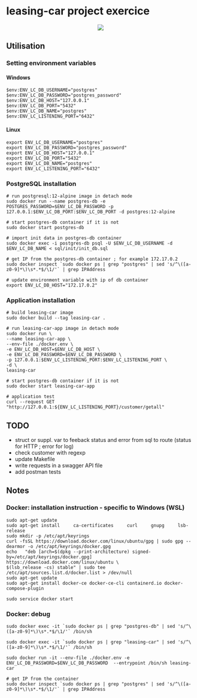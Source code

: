 # leasing-car project exercice



<p align="center">
  <img src="https://user-images.githubusercontent.com/22281217/182313702-d44449a0-b7d9-4cf3-bbf2-e778f4fa29af.png">
</p>



## Utilisation

### Setting environment variables
#### Windows
```
$env:ENV_LC_DB_USERNAME="postgres"
$env:ENV_LC_DB_PASSWORD="postgres_password"
$env:ENV_LC_DB_HOST="127.0.0.1"
$env:ENV_LC_DB_PORT="5432"
$env:ENV_LC_DB_NAME="postgres"
$env:ENV_LC_LISTENING_PORT="6432"
```
#### Linux
```
export ENV_LC_DB_USERNAME="postgres"
export ENV_LC_DB_PASSWORD="postgres_password"
export ENV_LC_DB_HOST="127.0.0.1"
export ENV_LC_DB_PORT="5432"
export ENV_LC_DB_NAME="postgres"
export ENV_LC_LISTENING_PORT="6432"
```

### PostgreSQL installation
```
# run postgresql:12-alpine image in detach mode
sudo docker run --name postgres-db -e POSTGRES_PASSWORD=$ENV_LC_DB_PASSWORD -p 127.0.0.1:$ENV_LC_DB_PORT:$ENV_LC_DB_PORT -d postgres:12-alpine

# start postgres-db container if it is not
sudo docker start postgres-db

# import init data in postgres-db container
sudo docker exec -i postgres-db psql -U $ENV_LC_DB_USERNAME -d $ENV_LC_DB_NAME < sql/init/init_db.sql

# get IP from the postgres-db container ; for example 172.17.0.2
sudo docker inspect `sudo docker ps | grep "postgres" | sed 's/^\([a-z0-9]*\)\s*.*$/\1/'` | grep IPAddress

# update environment variable with ip of db container
export ENV_LC_DB_HOST="172.17.0.2"
```


### Application installation
```
# build leasing-car image
sudo docker build --tag leasing-car .

# run leasing-car-app image in detach mode
sudo docker run \
--name leasing-car-app \
--env-file ./docker.env \
-e ENV_LC_DB_HOST=$ENV_LC_DB_HOST \
-e ENV_LC_DB_PASSWORD=$ENV_LC_DB_PASSWORD \
-p 127.0.0.1:$ENV_LC_LISTENING_PORT:$ENV_LC_LISTENING_PORT \
-d \
leasing-car

# start postgres-db container if it is not
sudo docker start leasing-car-app

# application test
curl --request GET "http://127.0.0.1:${ENV_LC_LISTENING_PORT}/customer/getall"
```



## TODO

* struct or suppl. var to feeback status and error from sql to route (status for HTTP ; error for log)
* check customer with regexp
* update Makefile
* write requests in a swagger API file
* add postman tests



## Notes

### Docker: installation instruction - specific to Windows (WSL)
```
sudo apt-get update
sudo apt-get install     ca-certificates     curl     gnupg     lsb-release
sudo mkdir -p /etc/apt/keyrings
curl -fsSL https://download.docker.com/linux/ubuntu/gpg | sudo gpg --dearmor -o /etc/apt/keyrings/docker.gpg
echo   "deb [arch=$(dpkg --print-architecture) signed-by=/etc/apt/keyrings/docker.gpg] https://download.docker.com/linux/ubuntu \
$(lsb_release -cs) stable" | sudo tee /etc/apt/sources.list.d/docker.list > /dev/null
sudo apt-get update
sudo apt-get install docker-ce docker-ce-cli containerd.io docker-compose-plugin

sudo service docker start
```

### Docker: debug
```
sudo docker exec -it `sudo docker ps | grep "postgres-db" | sed 's/^\([a-z0-9]*\)\s*.*$/\1/'` /bin/sh

sudo docker exec -it `sudo docker ps | grep "leasing-car" | sed 's/^\([a-z0-9]*\)\s*.*$/\1/'` /bin/sh

sudo docker run -it --env-file ./docker.env -e ENV_LC_DB_PASSWORD=$ENV_LC_DB_PASSWORD  --entrypoint /bin/sh leasing-car

# get IP from the container
sudo docker inspect `sudo docker ps | grep "postgres" | sed 's/^\([a-z0-9]*\)\s*.*$/\1/'` | grep IPAddress
```
